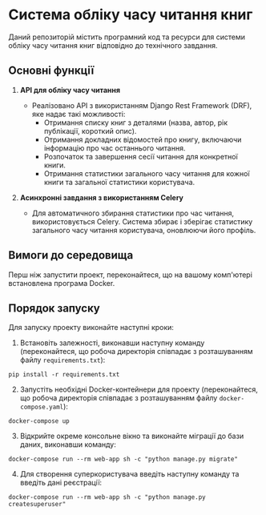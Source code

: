 # Система обліку часу читання книг

Даний репозиторій містить програмний код та ресурси для системи обліку часу читання книг відповідно до технічного завдання.

## Основні функції

1. **API для обліку часу читання**
   - Реалізовано API з використанням Django Rest Framework (DRF), яке надає такі можливості:
     - Отримання списку книг з деталями (назва, автор, рік публікації, короткий опис).
     - Отримання докладних відомостей про книгу, включаючи інформацію про час останнього читання.
     - Розпочаток та завершення сесії читання для конкретної книги.
     - Отримання статистики загального часу читання для кожної книги та загальної статистики користувача.

2. **Асинхронні завдання з використанням Celery**
   - Для автоматичного збирання статистики про час читання, використовується Celery. Система збирає і зберігає статистику загального часу читання користувача, оновлюючи його профіль.

## Вимоги до середовища

Перш ніж запустити проект, переконайтеся, що на вашому комп'ютері встановлена програма Docker.

## Порядок запуску

Для запуску проекту виконайте наступні кроки:

1. Встановіть залежності, виконавши наступну команду (переконайтеся, що робоча директорія співпадає з розташуванням файлу `requirements.txt`):

`pip install -r requirements.txt`

2. Запустіть необхідні Docker-контейнери для проекту (переконайтеся, що робоча директорія співпадає з розташуванням файлу `docker-compose.yaml`):

`docker-compose up`

3. Відкрийте окреме консольне вікно та виконайте міграції до бази даних, виконавши команду:

`docker-compose run --rm web-app sh -c "python manage.py migrate"`

4. Для створення суперкористувача введіть наступну команду та введіть дані реєстрації:

`docker-compose run --rm web-app sh -c "python manage.py createsuperuser"`
